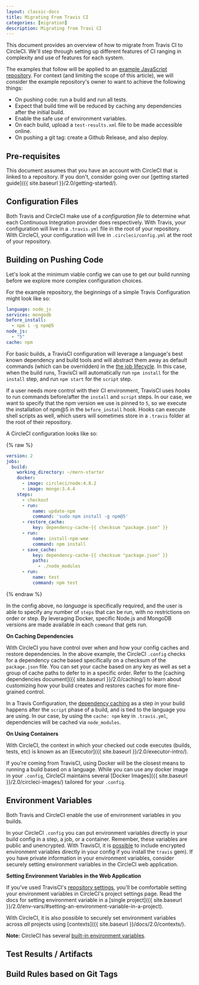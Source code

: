 ```yaml
---
layout: classic-docs
title: Migrating From Travis CI
categories: [migration]
description: Migrating from Travi CI
---
```


This document provides an overview of how to migrate from Travis CI to CircleCI.
We'll step through setting up different features of CI ranging in complexity and use of
features for each system.

The examples that follow will be applied to an [example JavaScript
repository](). For context (and limiting the scope of this article), we will consider the example repository's owner to
want to achieve the following things:

- On pushing code: run a build and run all tests.
- Expect that build time will be reduced by caching any dependencies after the
  initial build.
- Enable the safe use of environment variables.
- On each build, upload a `test-results.xml` file to be made accessible online.
- On pushing a git tag: create a Github Release, and also deploy.

## Pre-requisites

This document assumes that you have an account with CircleCI that is linked
to a repository. If you don't, consider going over our [getting started guide]({{ site.baseurl }}/2.0/getting-started/).

## Configuration Files

Both Travis and CircleCI make use of a _configuration file_ to determine what
each Continuous Integration provider does respectively. With Travis, your
configuration will live in a `.travis.yml` file in the root of your repository.
With CircleCI, your configuration will live in `.circleci/config.yml` at the
root of your repository.

## Building on Pushing Code

Let's look at the minimum viable config we can use to get our build running
before we explore more complex configuration choices.

For the example repository, the beginnings of a simple Travis Configuration might look like so:

```yaml
language: node_js
services: mongodb
before_install: 
  - npm i -g npm@5
node_js:
  - "5"
cache: npm
```

For basic builds, a TravisCI configuration will leverage a language's best known
dependency and build tools and will abstract them away as default commands
(which can be overridden) in the [the job lifecycle](https://docs.travis-ci.com/user/job-lifecycle/#the-job-lifecycle). In this
case, when the build runs, TravisCI will automatically run `npm install` for the
`install` step, and run `npm start` for the `script` step.

If a user needs more control with their CI environment, TravisCI uses _hooks_
to run commands before/after the `install` and `script` steps. In our case, we
want to specify that the npm version we use is pinned to `5`, so we execute the
installation of npm@5 in the `before_install` hook. Hooks can execute shell
scripts as well, which users will sometimes store in a `.travis` folder at the
root of their repository.

A CircleCI configuration looks like so:

{% raw %}
```yaml
version: 2
jobs:
  build:
    working_directory: ~/mern-starter
    docker:
      - image: circleci/node:4.8.2
      - image: mongo:3.4.4
    steps:
      - checkout
      - run:
          name: update-npm
          command: 'sudo npm install -g npm@5'
      - restore_cache:
          key: dependency-cache-{{ checksum "package.json" }}
      - run:
          name: install-npm-wee
          command: npm install
      - save_cache:
          key: dependency-cache-{{ checksum "package.json" }}
          paths:
            - ./node_modules
      - run:
          name: test
          command: npm test
```
{% endraw %}

In the config above, no _language_ is specifically required, and the
user is able to specify any number of `steps` that can be run, with no
restrictions on order or step. By leveraging Docker, specific Node.js and
MongoDB versions are made available in each `command` that gets run.

**On Caching Dependencies**

With CircleCI you have control over when and how your config caches and restore dependencies. In the above example, the CircleCI `.config`
checks for a dependency cache based specifically on a checksum of the
`package.json` file. You can set your cache based on any key as well as set a
group of cache paths to defer to in a specific order. Refer to the [caching
dependencies document]({{ site.baseurl }}/2.0/caching/) to learn about customizing how your build
creates and restores caches for more fine-grained control.

In a Travis Configuration, the [dependency caching](https://docs.travis-ci.com/user/caching/) as a step in your build happens after the
`script` phase of a build, and is tied to the language you are using. In our
case, by using the `cache: npm` key in `.travis.yml`, dependencies will be
cached via `node_modules`.

**On Using Containers**

With CircleCI, the context in which your checked out code executes (builds,
tests, etc) is known as an [Executor]({{ site.baseurl }}/2.0/executor-intro/). 

If you're coming from TravisCI, using Docker will be the closest means to running
a build based on a language. While you can use any docker image in your
`.config`, CircleCI maintains several [Docker Images]({{ site.baseurl
}}/2.0/circleci-images/) tailored for your `.config`.

## Environment Variables

Both Travis and CircleCI enable the use of environment variables in you builds.

In your CircleCI `.config` you can put environment variables directly in your
build config in a step, a job, or a container. Remember,
these variables are public and unencrypted. With TravisCI, it is 
[possible](https://docs.travis-ci.com/user/environment-variables#defining-encrypted-variables-in-travisyml)
to include encrypted environment variables directly in your config if you
install the `travis` gem). If you have private information in your environment
variables, consider securely setting environment variables in the CircleCI web application.

**Setting Environment Variables in the Web Application**

If you've used TravisCI's [repository
settings](https://docs.travis-ci.com/user/environment-variables#defining-variables-in-repository-settings),
you'll be comfortable setting your environment variables in CircleCI's project
settings page. Read the docs for setting environment variable in a [single
project]({{ site.baseurl }}/2.0/env-vars/#setting-an-environment-variable-in-a-project).

With CircleCI, it is also possible to securely set environment variables across
_all_ projects using [contexts]({{ site.baseurl }}/docs/2.0/contexts/).

**Note:** CircleCI has several [built-in environment variables](https://circleci.com/docs/2.0/env-vars/#built-in-environment-variables).

## Test Results / Artifacts

## Build Rules based on Git Tags
